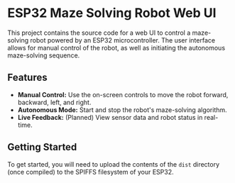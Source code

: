 # ESP32 Maze Solving Robot Web UI

This project contains the source code for a web UI to control a maze-solving robot powered by an ESP32 microcontroller. The user interface allows for manual control of the robot, as well as initiating the autonomous maze-solving sequence.

## Features

*   **Manual Control:** Use the on-screen controls to move the robot forward, backward, left, and right.
*   **Autonomous Mode:** Start and stop the robot's maze-solving algorithm.
*   **Live Feedback:** (Planned) View sensor data and robot status in real-time.

## Getting Started

To get started, you will need to upload the contents of the `dist` directory (once compiled) to the SPIFFS filesystem of your ESP32.
